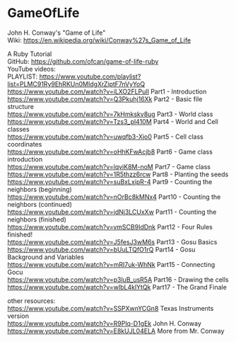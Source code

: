 # GameOfLife
John H. Conway's "Game of Life"  
Wiki: https://en.wikipedia.org/wiki/Conway%27s_Game_of_Life  
  
A Ruby Tutorial  
GitHub: https://github.com/ofcan/game-of-life-ruby  
YouTube videos:  
PLAYLIST: https://www.youtube.com/playlist?list=PLMC91Ry9EhRKUn0MIdgXrZiptF7nVyYoQ  
https://www.youtube.com/watch?v=iLXO2FLPulI Part1 - Introduction  
https://www.youtube.com/watch?v=Q3Pkuhj16Xk Part2 - Basic file structure  
https://www.youtube.com/watch?v=7kHmkskv8ug Part3 - World class  
https://www.youtube.com/watch?v=Tzs3_pl410M Part4 - World and Cell classes  
https://www.youtube.com/watch?v=uwqfb3-Xjo0 Part5 - Cell class coordinates  
https://www.youtube.com/watch?v=oHhKFwAcjb8 Part6 - Game class introduction  
https://www.youtube.com/watch?v=lqviK8M-noM Part7 - Game class  
https://www.youtube.com/watch?v=1R5thzz6rcw Part8 - Planting the seeds  
https://www.youtube.com/watch?v=suBxLxipR-4 Part9 - Counting the neighbors (beginning)  
https://www.youtube.com/watch?v=nOrBc8kMNx4 Part10 - Counting the neighbors (continued)  
https://www.youtube.com/watch?v=jdNj3LCUxXw Part11 - Counting the neighbors (finished)  
https://www.youtube.com/watch?v=vmSCB9IdDnk Part12 - Four Rules finished!  
https://www.youtube.com/watch?v=J5fesJ3wM6s Part13 - Gosu Basics  
https://www.youtube.com/watch?v=bUuLTQfO1rQ Part14 - Gosu Background and Variables  
https://www.youtube.com/watch?v=mRI7uk-WhNk Part15 - Connecting Gocu  
https://www.youtube.com/watch?v=p3luB_usR5A Part16 - Drawing the cells  
https://www.youtube.com/watch?v=wIbL4klYtQk Part17 - The Grand Finale  
  
other resources:   
https://www.youtube.com/watch?v=SSPXwnYCGn8 Texas Instruments version  
https://www.youtube.com/watch?v=R9Plq-D1gEk John H. Conway  
https://www.youtube.com/watch?v=E8kUJL04ELA More from Mr. Conway  

